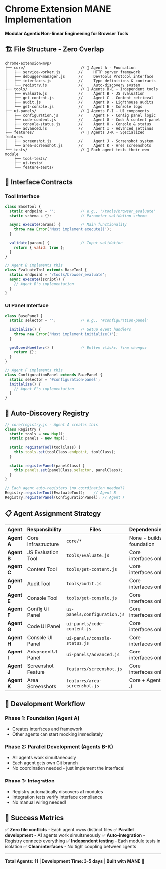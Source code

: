 # Chrome Extension MANE Implementation
**Modular Agentic Non-linear Engineering for Browser Tools**

## 🏗️ File Structure - Zero Overlap

```
chrome-extension-mvp/
├── core/                         // 🤖 Agent A - Foundation
│   ├── service-worker.js        //     HTTP server framework
│   ├── debugger-manager.js      //     DevTools Protocol interface
│   ├── interfaces.js            //     Type definitions & contracts
│   └── registry.js              //     Auto-discovery system
├── tools/                        // 🤖 Agents B-E - Independent tools
│   ├── evaluate.js              //     Agent B - JS evaluation
│   ├── get-content.js           //     Agent C - Content retrieval
│   ├── audit.js                 //     Agent D - Lighthouse audits
│   └── get-console.js           //     Agent E - Console logs
├── ui-panels/                    // 🤖 Agents F-I - UI components
│   ├── configuration.js         //     Agent F - Config panel logic
│   ├── code-content.js          //     Agent G - Code & content panel
│   ├── console-status.js        //     Agent H - Console & status
│   └── advanced.js              //     Agent I - Advanced settings
├── features/                     // 🤖 Agents J-K - Specialized features
│   ├── screenshot.js            //     Agent J - Screenshot system
│   └── area-screenshot.js       //     Agent K - Area screenshots
└── tests/                        // 🧪 Each agent tests their own module
    ├── tool-tests/
    ├── ui-tests/
    └── feature-tests/
```

## 🔌 Interface Contracts

### Tool Interface
```javascript
class BaseTool {
  static endpoint = '';           // e.g., '/tools/browser_evaluate'
  static schema = {};             // Parameter validation schema

  async execute(params) {         // Main functionality
    throw new Error('Must implement execute()');
  }

  validate(params) {              // Input validation
    return { valid: true };
  }
}

// Agent B implements this
class EvaluateTool extends BaseTool {
  static endpoint = '/tools/browser_evaluate';
  async execute({script}) {
    // Agent B's implementation
  }
}
```

### UI Panel Interface
```javascript
class BasePanel {
  static selector = '';           // e.g., '#configuration-panel'

  initialize() {                  // Setup event handlers
    throw new Error('Must implement initialize()');
  }

  getEventHandlers() {            // Button clicks, form changes
    return {};
  }
}

// Agent F implements this
class ConfigurationPanel extends BasePanel {
  static selector = '#configuration-panel';
  initialize() {
    // Agent F's implementation
  }
}
```

## 🔄 Auto-Discovery Registry

```javascript
// core/registry.js - Agent A creates this
class Registry {
  static tools = new Map();
  static panels = new Map();

  static registerTool(toolClass) {
    this.tools.set(toolClass.endpoint, toolClass);
  }

  static registerPanel(panelClass) {
    this.panels.set(panelClass.selector, panelClass);
  }
}

// Each agent auto-registers (no coordination needed!)
Registry.registerTool(EvaluateTool);    // Agent B
Registry.registerPanel(ConfigurationPanel); // Agent F
```

## 📋 Agent Assignment Strategy

| Agent | Responsibility | Files | Dependencies |
|-------|---------------|-------|--------------|
| **Agent A** | Core Infrastructure | `core/*` | None - builds foundation |
| **Agent B** | JS Evaluation Tool | `tools/evaluate.js` | Core interfaces only |
| **Agent C** | Content Tool | `tools/get-content.js` | Core interfaces only |
| **Agent D** | Audit Tool | `tools/audit.js` | Core interfaces only |
| **Agent E** | Console Tool | `tools/get-console.js` | Core interfaces only |
| **Agent F** | Config UI Panel | `ui-panels/configuration.js` | Core interfaces only |
| **Agent G** | Code UI Panel | `ui-panels/code-content.js` | Core interfaces only |
| **Agent H** | Console UI Panel | `ui-panels/console-status.js` | Core interfaces only |
| **Agent I** | Advanced UI Panel | `ui-panels/advanced.js` | Core interfaces only |
| **Agent J** | Screenshot Feature | `features/screenshot.js` | Core interfaces only |
| **Agent K** | Area Screenshots | `features/area-screenshot.js` | Core + Agent J |

## 🚀 Development Workflow

### Phase 1: Foundation (Agent A)
- Creates interfaces and framework
- Other agents can start mocking immediately

### Phase 2: Parallel Development (Agents B-K)
- All agents work simultaneously
- Each agent gets own Git branch
- No coordination needed - just implement the interface!

### Phase 3: Integration
- Registry automatically discovers all modules
- Integration tests verify interface compliance
- No manual wiring needed!

## 🎯 Success Metrics

✅ **Zero file conflicts** - Each agent owns distinct files
✅ **Parallel development** - All agents work simultaneously
✅ **Auto-integration** - Registry connects everything
✅ **Independent testing** - Each module tests in isolation
✅ **Clean interfaces** - No tight coupling between agents

---

**Total Agents: 11** | **Development Time: 3-5 days** | **Built with MANE** 🦁